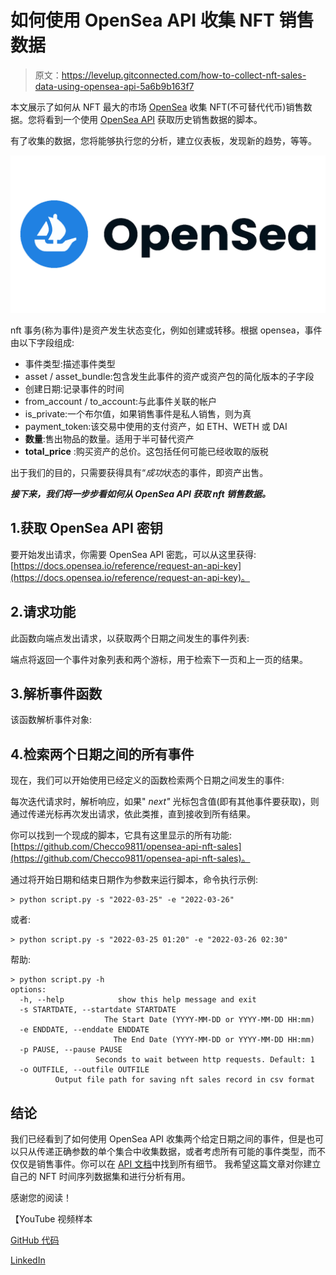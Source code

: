 # 如何使用 OpenSea API 收集 NFT 销售数据

> 原文：<https://levelup.gitconnected.com/how-to-collect-nft-sales-data-using-opensea-api-5a6b9b163f7>

本文展示了如何从 NFT 最大的市场 [OpenSea](https://opensea.io/) 收集 NFT(不可替代代币)销售数据。您将看到一个使用 [OpenSea API](https://docs.opensea.io/reference/api-overview) 获取历史销售数据的脚本。

有了收集的数据，您将能够执行您的分析，建立仪表板，发现新的趋势，等等。

![](img/47b5db4309ae2263574928b165f719bd.png)

nft 事务(称为事件)是资产发生状态变化，例如创建或转移。根据 opensea，事件由以下字段组成:

*   事件类型:描述事件类型
*   asset / asset_bundle:包含发生此事件的资产或资产包的简化版本的子字段
*   创建日期:记录事件的时间
*   from_account / to_account:与此事件关联的帐户
*   is_private:一个布尔值，如果销售事件是私人销售，则为真
*   payment_token:该交易中使用的支付资产，如 ETH、WETH 或 DAI
*   **数量**:售出物品的数量。适用于半可替代资产
*   **total_price** :购买资产的总价。这包括任何可能已经收取的版税

出于我们的目的，只需要获得具有“*成功*状态的事件，即资产出售。

***接下来，我们将一步步看如何从 OpenSea API 获取 nft 销售数据。***

## 1.获取 OpenSea API 密钥

要开始发出请求，你需要 OpenSea API 密匙，可以从这里获得:[https://docs.opensea.io/reference/request-an-api-key](https://docs.opensea.io/reference/request-an-api-key)。

## 2.请求功能

此函数向端点发出请求，以获取两个日期之间发生的事件列表:

端点将返回一个事件对象列表和两个游标，用于检索下一页和上一页的结果。

## 3.解析事件函数

该函数解析事件对象:

## 4.检索两个日期之间的所有事件

现在，我们可以开始使用已经定义的函数检索两个日期之间发生的事件:

每次迭代请求时，解析响应，如果" *next"* 光标包含值(即有其他事件要获取)，则通过传递光标再次发出请求，依此类推，直到接收到所有结果。

你可以找到一个现成的脚本，它具有这里显示的所有功能:[https://github.com/Checco9811/opensea-api-nft-sales](https://github.com/Checco9811/opensea-api-nft-sales)。

通过将开始日期和结束日期作为参数来运行脚本，命令执行示例:

```
> python script.py -s "2022-03-25" -e "2022-03-26"
```

或者:

```
> python script.py -s "2022-03-25 01:20" -e "2022-03-26 02:30"
```

帮助:

```
> python script.py -h
options:
  -h, --help            show this help message and exit
  -s STARTDATE, --startdate STARTDATE
                     The Start Date (YYYY-MM-DD or YYYY-MM-DD HH:mm)
  -e ENDDATE, --enddate ENDDATE
                       The End Date (YYYY-MM-DD or YYYY-MM-DD HH:mm)
  -p PAUSE, --pause PAUSE
                   Seconds to wait between http requests. Default: 1
  -o OUTFILE, --outfile OUTFILE
          Output file path for saving nft sales record in csv format
```

## 结论

我们已经看到了如何使用 OpenSea API 收集两个给定日期之间的事件，但是也可以只从传递正确参数的单个集合中收集数据，或者考虑所有可能的事件类型，而不仅仅是销售事件。你可以在 [API 文档](https://docs.opensea.io/reference/retrieving-asset-events)中找到所有细节。
我希望这篇文章对你建立自己的 NFT 时间序列数据集和进行分析有用。

感谢您的阅读！

【YouTube 视频样本

[GitHub 代码](https://github.com/Checco9811/opensea-api-nft-sales)

[LinkedIn](https://www.linkedin.com/in/francesco-falleni/)